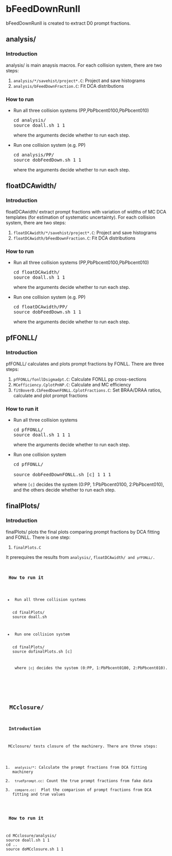 
<h1> bFeedDownRunII </h1>
<p> bFeedDownRunII is created to extract D0 prompt fractions. </p>

<h2> analysis/ </h2>
<h3> Introduction </h3>
<p> analysis/ is main anaysis macros. For each collision system, there are two steps: </p>
<ol>
<li> <code>analysis/*/savehist/project*.C</code>: Project and save histograms </li>
<li> <code>analysis/bFeedDownFraction.C</code>: Fit DCA distributions </li>
</ol>
<h3> How to run </h3>
<ul>
<li> Run all three collision systems (PP,PbPbcent0100,PbPbcent010) <br />
<pre>
cd analysis/ 
source doall.sh 1 1
</pre>
<p> where the arguments decide whether to run each step. </p>
</li>
<li> Run one collision system (e.g. PP) <br />
<pre>
cd analysis/PP/
source dobFeedDown.sh 1 1
</pre>
<p> where the arguments decide whether to run each step. </p> 
</li>
</ul>

<h2> floatDCAwidth/ </h2>
<h3> Introduction </h3>
<p> floatDCAwidth/ extract prompt fractions with variation of widths of MC DCA templates (for estimation of systematic uncertainty). For each collision system, there are two steps: </p>
<ol>
<li> <code>floatDCAwidth/*/savehist/project*.C</code>: Project and save histograms </li>
<li> <code>floatDCAwidth/bFeedDownFraction.C</code>: Fit DCA distributions </li>
</ol>
<h3> How to run </h3>
<ul>
<li> Run all three collision systems (PP,PbPbcent0100,PbPbcent010) <br />
<pre>
cd floatDCAwidth/ 
source doall.sh 1 1
</pre>
<p> where the arguments decide whether to run each step. </p>
</li>
<li> Run one collision system (e.g. PP) <br />
<pre>
cd floatDCAwidth/PP/
source dobFeedDown.sh 1 1
</pre>
<p> where the arguments decide whether to run each step. </p> 
</li>
</ul>

<h2> pfFONLL/ </h2>
<h3> Introduction </h3>
<p> pfFONLL/ calculates and plots prompt fractions by FONLL. There are three steps: </p>
<ol>
<li> <code>pfFONLL/fonllDsigmadpt.C</code>: Calculate FONLL pp cross-sections </li>
<li> <code>MCefficiency.C</code><code>plotPnNP.C</code>: Calculate and MC efficiency </li>
<li> <code>fitBoverD.C</code><code>bFeedDownFONLL.C</code><code>plotFractions.C</code>: Set BRAA/DRAA ratios, calculate and plot prompt fractions </li>
</ol>
<h3> How to run it </h3>
<ul>
<li> Run all three collision systems <br />
<pre>
cd pfFONLL/
source doall.sh 1 1 1
</pre>
<p> where the arguments decide whether to run each step. </p>
</li>
<li> Run one collision system <br />
<pre>
cd pfFONLL/ <br />
source dobFeedDownFONLL.sh [c] 1 1 1
</pre>
<p> where <code>[c]</code> decides the system (0:PP, 1:PbPbcent0100, 2:PbPbcent010), and the others decide whether to run each step. </p>
</li>
</ul>

<h2> finalPlots/ </h2>
<h3> Introduction </h3>
<p> finalPlots/ plots the final plots comparing prompt fractions by DCA fitting and FONLL. There is one step: </p>
<ol>
<li> <code>finalPlots.C</code> </li>
</ol>
<p> It prerequires the results from <code>analysis/</code>, <code>floatDCAwidth/ and <code>pfFONLL/</code>. </p>
<h3> How to run it </h3>
<ul>
<li> Run all three collision systems <br />
<pre>
cd finalPlots/
source doall.sh
</pre>
</li>
<li> Run one collision system <br />
<pre>
cd finalPlots/
source dofinalPlots.sh [c]
</pre>
<p> where <code>[c]</code> decides the system (0:PP, 1:PbPbcent0100, 2:PbPbcent010). </p>
</li>
</ul>

<h2> MCclosure/ </h2>
<h3> Introduction </h3>
<p> MCclosure/ tests closure of the machinery. There are three steps: </p>
<ol>
<li> <code>analysis/*</code>: Calculate the prompt fractions from DCA fitting machinery </li>
<li> <code>trueFprompt.cc</code>: Count the true prompt fractions from fake data </li>
<li> <code>compare.cc</code>:  Plot the comparison of prompt fractions from DCA fitting and true values </li>
</ol>
<h3> How to run it </h3>
<pre>
cd MCclosure/analysis/
source doall.sh 1 1
cd ..
source doMCclosure.sh 1 1
</pre>

